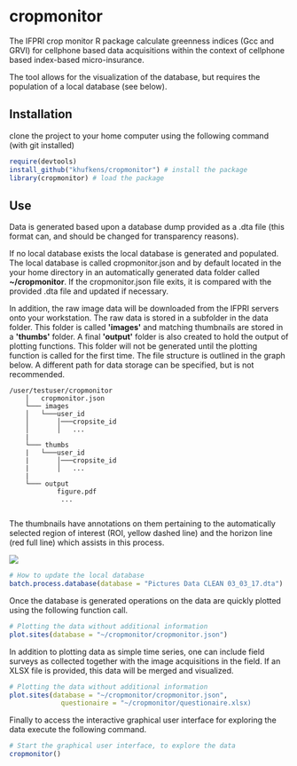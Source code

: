 # cropmonitor

The IFPRI crop monitor R package calculate greenness indices (Gcc and GRVI) for cellphone based data acquisitions within the context of cellphone based index-based micro-insurance.

The tool allows for the visualization of the database, but requires the population of a local database (see below).


## Installation

clone the project to your home computer using the following command (with git installed)

```R
require(devtools)
install_github("khufkens/cropmonitor") # install the package
library(cropmonitor) # load the package
```

## Use

Data is generated based upon a database dump provided as a .dta file (this format can, and should be changed for transparency reasons).

If no local database exists the local database is generated and populated. The local database is called cropmonitor.json and by default located in the your home directory in an automatically generated data folder called **~/cropmonitor**. If the cropmonitor.json file exits, it is compared with the provided .dta file and updated if necessary.

In addition, the raw image data will be downloaded from the IFPRI servers onto your workstation. The raw data is stored in a subfolder in the data folder. This folder is called **'images'** and matching thumbnails are stored in a **'thumbs'** folder. A final **'output'** folder is also created to hold the output of plotting functions. This folder will not be generated until the plotting function is called for the first time. The file structure is outlined in the graph below. A different path for data storage can be specified, but is not recommended.

```
/user/testuser/cropmonitor
	│   cropmonitor.json
	└─── images
	│   └───user_id
	│       │───cropsite_id
	│       │   ...
	|
	└─── thumbs
	|   └───user_id
	|       │───cropsite_id
	|       │   ...
	|
	└─── output
 		    figure.pdf
			 ...
	
```

The thumbnails have annotations on them pertaining to the automatically selected region of interest (ROI, yellow dashed line) and the horizon line (red full line) which assists in this process.

![](https://github.com/khufkens/cropmonitor/blob/master/inst/data/thumb.jpg?raw=true)

```R
# How to update the local database
batch.process.database(database = "Pictures Data CLEAN 03_03_17.dta")

```

Once the database is generated operations on the data are quickly plotted using the following function call.

```R
# Plotting the data without additional information
plot.sites(database = "~/cropmonitor/cropmonitor.json")
```

In addition to plotting data as simple time series, one can include field surveys as collected together with the image acquisitions in the field. If an XLSX file is provided, this data will be merged and visualized.

```R
# Plotting the data without additional information
plot.sites(database = "~/cropmonitor/cropmonitor.json",
			 questionaire = "~/cropmonitor/questionaire.xlsx)
```

Finally to access the interactive graphical user interface for exploring the data execute the following command.

```R
# Start the graphical user interface, to explore the data
cropmonitor()
```